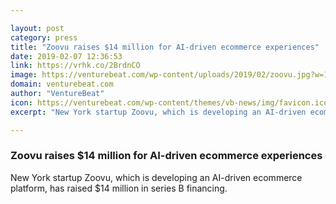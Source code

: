 ```yaml
---

layout: post
category: press
title: "Zoovu raises $14 million for AI-driven ecommerce experiences"
date: 2019-02-07 12:36:53
link: https://vrhk.co/2BrdnCO
image: https://venturebeat.com/wp-content/uploads/2019/02/zoovu.jpg?w=1200&strip=all
domain: venturebeat.com
author: "VentureBeat"
icon: https://venturebeat.com/wp-content/themes/vb-news/img/favicon.ico
excerpt: "New York startup Zoovu, which is developing an AI-driven ecommerce platform, has raised $14 million in series B financing."

---
```


### Zoovu raises $14 million for AI-driven ecommerce experiences

New York startup Zoovu, which is developing an AI-driven ecommerce platform, has raised $14 million in series B financing.